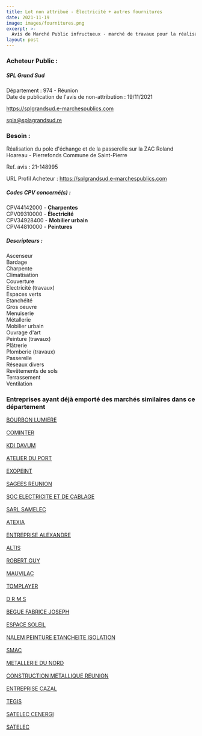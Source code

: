 ```yaml
---
title: Lot non attribué - Électricité + autres fournitures
date: 2021-11-19
image: images/fournitures.png
excerpt: >-
  Avis de Marché Public infructueux - marché de travaux pour la réalisation du pôle d'échanges et de la passerelle de la zac rolland hoareau à pierrefonds
layout: post
---
```


### Acheteur Public :
##### SPL Grand Sud
Département : 974 - Réunion<br/>
Date de publication de l'avis de non-attribution : 19/11/2021


https://splgrandsud.e-marchespublics.com

spla@splagrandsud.re


### Besoin :

Réalisation du pole d'échange et de la passerelle sur la ZAC Roland Hoareau - Pierrefonds Commune de Saint-Pierre

Ref. avis : 21-148995

URL Profil Acheteur : https://splgrandsud.e-marchespublics.com

##### Codes CPV concerné(s) :
CPV44142000 - **Charpentes** <br/>
CPV09310000 - **Électricité** <br/>
CPV34928400 - **Mobilier urbain** <br/>
CPV44810000 - **Peintures** <br/>

##### Descripteurs :
Ascenseur <br/>
Bardage <br/>
Charpente <br/>
Climatisation <br/>
Couverture <br/>
Electricité (travaux) <br/>
Espaces verts <br/>
Etanchéité <br/>
Gros oeuvre <br/>
Menuiserie <br/>
Métallerie <br/>
Mobilier urbain <br/>
Ouvrage d'art <br/>
Peinture (travaux) <br/>
Plâtrerie <br/>
Plomberie (travaux) <br/>
Passerelle <br/>
Réseaux divers <br/>
Revêtements de sols <br/>
Terrassement <br/>
Ventilation <br/>

### Entreprises ayant déjà emporté des marchés similaires dans ce département
<a href="/entreprise-545/siren-310879713">BOURBON LUMIERE</a><br/><br/>
<a href="/entreprise-545/siren-311961395">COMINTER</a><br/><br/>
<a href="/entreprise-546/siren-325666584">KDI DAVUM</a><br/><br/>
<a href="/entreprise-550/siren-352010433">ATELIER DU PORT</a><br/><br/>
<a href="/entreprise-552/siren-381885599">EXOPEINT</a><br/><br/>
<a href="/entreprise-554/siren-394037451">SAGEES REUNION</a><br/><br/>
<a href="/entreprise-556/siren-403180185">SOC ELECTRICITE ET DE CABLAGE</a><br/><br/>
<a href="/entreprise-560/siren-433574076">SARL SAMELEC</a><br/><br/>
<a href="/entreprise-560/siren-434568507">ATEXIA</a><br/><br/>
<a href="/entreprise-562/siren-444687321">ENTREPRISE ALEXANDRE</a><br/><br/>
<a href="/entreprise-562/siren-448598417">ALTIS</a><br/><br/>
<a href="/entreprise-566/siren-490471240">ROBERT GUY</a><br/><br/>
<a href="/entreprise-566/siren-493309850">MAUVILAC</a><br/><br/>
<a href="/entreprise-568/siren-503777179">TOMPLAYER</a><br/><br/>
<a href="/entreprise-569/siren-509091377">D R M S</a><br/><br/>
<a href="/entreprise-569/siren-510976863">BEGUE FABRICE JOSEPH</a><br/><br/>
<a href="/entreprise-570/siren-523514958">ESPACE SOLEIL</a><br/><br/>
<a href="/entreprise-570/siren-524600061">NALEM PEINTURE ETANCHEITE ISOLATION</a><br/><br/>
<a href="/entreprise-573/siren-682040837">SMAC</a><br/><br/>
<a href="/entreprise-575/siren-790375968">METALLERIE DU NORD</a><br/><br/>
<a href="/entreprise-575/siren-791696172">CONSTRUCTION METALLIQUE REUNION</a><br/><br/>
<a href="/entreprise-576/siren-798968038">ENTREPRISE CAZAL</a><br/><br/>
<a href="/entreprise-579/siren-819507583">TEGIS</a><br/><br/>
<a href="/entreprise-580/siren-828503417">SATELEC CENERGI</a><br/><br/>
<a href="/entreprise-582/siren-971201546">SATELEC</a><br/><br/>
